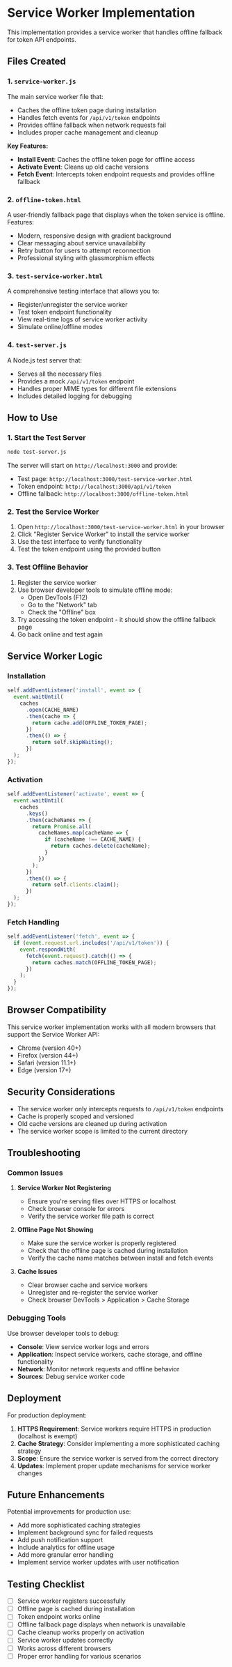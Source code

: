 # Service Worker Implementation

This implementation provides a service worker that handles offline fallback for
token API endpoints.

## Files Created

### 1. `service-worker.js`

The main service worker file that:

- Caches the offline token page during installation
- Handles fetch events for `/api/v1/token` endpoints
- Provides offline fallback when network requests fail
- Includes proper cache management and cleanup

**Key Features:**

- **Install Event**: Caches the offline token page for offline access
- **Activate Event**: Cleans up old cache versions
- **Fetch Event**: Intercepts token endpoint requests and provides offline
  fallback

### 2. `offline-token.html`

A user-friendly fallback page that displays when the token service is offline.
Features:

- Modern, responsive design with gradient background
- Clear messaging about service unavailability
- Retry button for users to attempt reconnection
- Professional styling with glassmorphism effects

### 3. `test-service-worker.html`

A comprehensive testing interface that allows you to:

- Register/unregister the service worker
- Test token endpoint functionality
- View real-time logs of service worker activity
- Simulate online/offline modes

### 4. `test-server.js`

A Node.js test server that:

- Serves all the necessary files
- Provides a mock `/api/v1/token` endpoint
- Handles proper MIME types for different file extensions
- Includes detailed logging for debugging

## How to Use

### 1. Start the Test Server

```bash
node test-server.js
```

The server will start on `http://localhost:3000` and provide:

- Test page: `http://localhost:3000/test-service-worker.html`
- Token endpoint: `http://localhost:3000/api/v1/token`
- Offline fallback: `http://localhost:3000/offline-token.html`

### 2. Test the Service Worker

1. Open `http://localhost:3000/test-service-worker.html` in your browser
2. Click "Register Service Worker" to install the service worker
3. Use the test interface to verify functionality
4. Test the token endpoint using the provided button

### 3. Test Offline Behavior

1. Register the service worker
2. Use browser developer tools to simulate offline mode:
   - Open DevTools (F12)
   - Go to the "Network" tab
   - Check the "Offline" box
3. Try accessing the token endpoint - it should show the offline fallback page
4. Go back online and test again

## Service Worker Logic

### Installation

```javascript
self.addEventListener('install', event => {
  event.waitUntil(
    caches
      .open(CACHE_NAME)
      .then(cache => {
        return cache.add(OFFLINE_TOKEN_PAGE);
      })
      .then(() => {
        return self.skipWaiting();
      })
  );
});
```

### Activation

```javascript
self.addEventListener('activate', event => {
  event.waitUntil(
    caches
      .keys()
      .then(cacheNames => {
        return Promise.all(
          cacheNames.map(cacheName => {
            if (cacheName !== CACHE_NAME) {
              return caches.delete(cacheName);
            }
          })
        );
      })
      .then(() => {
        return self.clients.claim();
      })
  );
});
```

### Fetch Handling

```javascript
self.addEventListener('fetch', event => {
  if (event.request.url.includes('/api/v1/token')) {
    event.respondWith(
      fetch(event.request).catch(() => {
        return caches.match(OFFLINE_TOKEN_PAGE);
      })
    );
  }
});
```

## Browser Compatibility

This service worker implementation works with all modern browsers that support
the Service Worker API:

- Chrome (version 40+)
- Firefox (version 44+)
- Safari (version 11.1+)
- Edge (version 17+)

## Security Considerations

- The service worker only intercepts requests to `/api/v1/token` endpoints
- Cache is properly scoped and versioned
- Old cache versions are cleaned up during activation
- The service worker scope is limited to the current directory

## Troubleshooting

### Common Issues

1. **Service Worker Not Registering**

   - Ensure you're serving files over HTTPS or localhost
   - Check browser console for errors
   - Verify the service worker file path is correct

2. **Offline Page Not Showing**

   - Make sure the service worker is properly registered
   - Check that the offline page is cached during installation
   - Verify the cache name matches between install and fetch events

3. **Cache Issues**
   - Clear browser cache and service workers
   - Unregister and re-register the service worker
   - Check browser DevTools > Application > Cache Storage

### Debugging Tools

Use browser developer tools to debug:

- **Console**: View service worker logs and errors
- **Application**: Inspect service workers, cache storage, and offline
  functionality
- **Network**: Monitor network requests and offline behavior
- **Sources**: Debug service worker code

## Deployment

For production deployment:

1. **HTTPS Requirement**: Service workers require HTTPS in production (localhost
   is exempt)
2. **Cache Strategy**: Consider implementing a more sophisticated caching
   strategy
3. **Scope**: Ensure the service worker is served from the correct directory
4. **Updates**: Implement proper update mechanisms for service worker changes

## Future Enhancements

Potential improvements for production use:

- Add more sophisticated caching strategies
- Implement background sync for failed requests
- Add push notification support
- Include analytics for offline usage
- Add more granular error handling
- Implement service worker updates with user notification

## Testing Checklist

- [ ] Service worker registers successfully
- [ ] Offline page is cached during installation
- [ ] Token endpoint works online
- [ ] Offline fallback page displays when network is unavailable
- [ ] Cache cleanup works properly on activation
- [ ] Service worker updates correctly
- [ ] Works across different browsers
- [ ] Proper error handling for various scenarios
